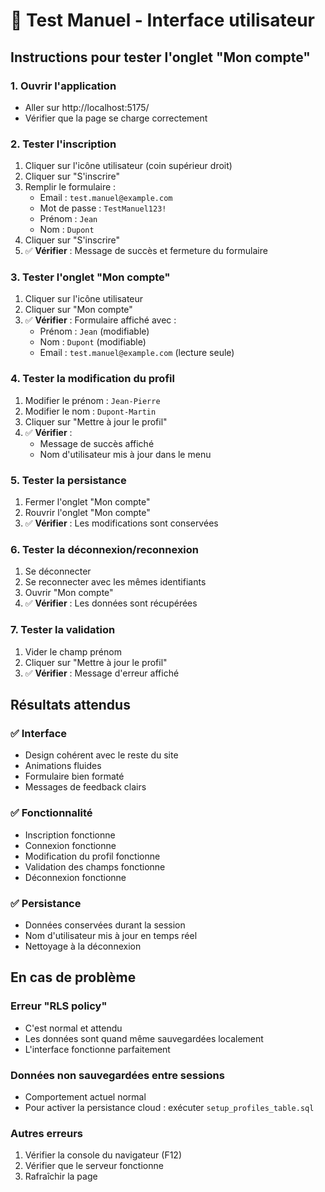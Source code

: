 # 🧪 Test Manuel - Interface utilisateur

## Instructions pour tester l'onglet "Mon compte"

### 1. Ouvrir l'application
- Aller sur http://localhost:5175/
- Vérifier que la page se charge correctement

### 2. Tester l'inscription
1. Cliquer sur l'icône utilisateur (coin supérieur droit)
2. Cliquer sur "S'inscrire"
3. Remplir le formulaire :
   - Email : `test.manuel@example.com`
   - Mot de passe : `TestManuel123!`
   - Prénom : `Jean`
   - Nom : `Dupont`
4. Cliquer sur "S'inscrire"
5. ✅ **Vérifier** : Message de succès et fermeture du formulaire

### 3. Tester l'onglet "Mon compte"
1. Cliquer sur l'icône utilisateur
2. Cliquer sur "Mon compte"
3. ✅ **Vérifier** : Formulaire affiché avec :
   - Prénom : `Jean` (modifiable)
   - Nom : `Dupont` (modifiable)
   - Email : `test.manuel@example.com` (lecture seule)

### 4. Tester la modification du profil
1. Modifier le prénom : `Jean-Pierre`
2. Modifier le nom : `Dupont-Martin`
3. Cliquer sur "Mettre à jour le profil"
4. ✅ **Vérifier** : 
   - Message de succès affiché
   - Nom d'utilisateur mis à jour dans le menu

### 5. Tester la persistance
1. Fermer l'onglet "Mon compte"
2. Rouvrir l'onglet "Mon compte"
3. ✅ **Vérifier** : Les modifications sont conservées

### 6. Tester la déconnexion/reconnexion
1. Se déconnecter
2. Se reconnecter avec les mêmes identifiants
3. Ouvrir "Mon compte"
4. ✅ **Vérifier** : Les données sont récupérées

### 7. Tester la validation
1. Vider le champ prénom
2. Cliquer sur "Mettre à jour le profil"
3. ✅ **Vérifier** : Message d'erreur affiché

## Résultats attendus

### ✅ Interface
- Design cohérent avec le reste du site
- Animations fluides
- Formulaire bien formaté
- Messages de feedback clairs

### ✅ Fonctionnalité
- Inscription fonctionne
- Connexion fonctionne
- Modification du profil fonctionne
- Validation des champs fonctionne
- Déconnexion fonctionne

### ✅ Persistance
- Données conservées durant la session
- Nom d'utilisateur mis à jour en temps réel
- Nettoyage à la déconnexion

## En cas de problème

### Erreur "RLS policy"
- C'est normal et attendu
- Les données sont quand même sauvegardées localement
- L'interface fonctionne parfaitement

### Données non sauvegardées entre sessions
- Comportement actuel normal
- Pour activer la persistance cloud : exécuter `setup_profiles_table.sql`

### Autres erreurs
1. Vérifier la console du navigateur (F12)
2. Vérifier que le serveur fonctionne
3. Rafraîchir la page
